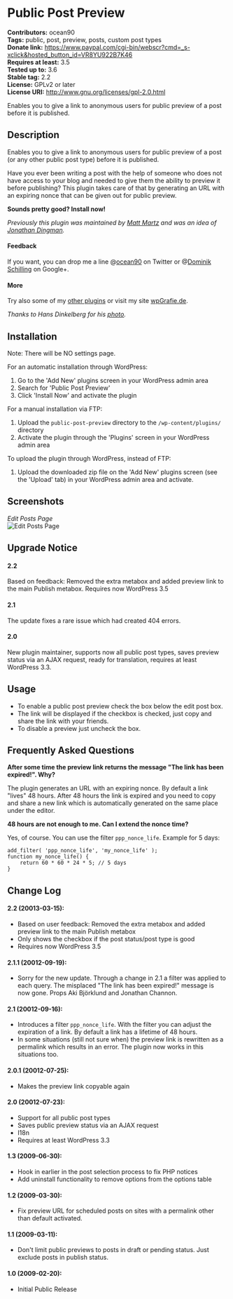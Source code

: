 # Public Post Preview  
**Contributors:** ocean90  
**Tags:** public, post, preview, posts, custom post types  
**Donate link:** <https://www.paypal.com/cgi-bin/webscr?cmd=_s-xclick&hosted_button_id=VR8YU922B7K46>  
**Requires at least:** 3.5  
**Tested up to:** 3.6  
**Stable tag:** 2.2  
**License:** GPLv2 or later  
**License URI:** <http://www.gnu.org/licenses/gpl-2.0.html>  
  
Enables you to give a link to anonymous users for public preview of a post before it is published.  
  
## Description  
  
Enables you to give a link to anonymous users for public preview of a post (or any other public post type) before it is published.  
  
Have you ever been writing a post with the help of someone who does not have access to your blog and needed to give them the ability to preview it before publishing? This plugin takes care of that by generating an URL with an expiring nonce that can be given out for public preview.  
  
**Sounds pretty good? Install now!**  
  
*Previously this plugin was maintained by [Matt Martz](http://profiles.wordpress.org/sivel/) and was an idea of [Jonathan Dingman](http://profiles.wordpress.org/jdingman/).*  
  
#### Feedback  
If you want, you can drop me a line @[ocean90](http://twitter.com/ocean90) on Twitter or @[Dominik Schilling](https://plus.google.com/101675293278434581718/) on Google+.  
  
#### More  
Try also some of my [other plugins](http://profiles.wordpress.org/users/ocean90) or visit my site [wpGrafie.de](http://wpgrafie.de/).  
  
*Thanks to Hans Dinkelberg for his [photo](http://www.flickr.com/photos/uitdragerij/7516234430/).*  
  
## Installation  
  
Note: There will be NO settings page.  
  
For an automatic installation through WordPress:  
  
1. Go to the 'Add New' plugins screen in your WordPress admin area  
1. Search for 'Public Post Preview'  
1. Click 'Install Now' and activate the plugin  
  
  
For a manual installation via FTP:  
  
1. Upload the `public-post-preview` directory to the `/wp-content/plugins/` directory  
1. Activate the plugin through the 'Plugins' screen in your WordPress admin area  
  
  
To upload the plugin through WordPress, instead of FTP:  
  
1. Upload the downloaded zip file on the 'Add New' plugins screen (see the 'Upload' tab) in your WordPress admin area and activate.  
  
## Screenshots  
  
*Edit Posts Page*  
![Edit Posts Page](https://raw.github.com/ocean90/public-post-preview/master/assets-wp-repo/screenshot-1.png)

  
## Upgrade Notice  
#### 2.2
Based on feedback: Removed the extra metabox and added preview link to the main Publish metabox. Requires now WordPress 3.5  
  
#### 2.1  
The update fixes a rare issue which had created 404 errors.  
  
#### 2.0  
New plugin maintainer, supports now all public post types, saves preview status via an AJAX request, ready for translation, requires at least WordPress 3.3.  
  
## Usage  
* To enable a public post preview check the box below the edit post box.  
* The link will be displayed if the checkbox is checked, just copy and share the link with your friends.  
* To disable a preview just uncheck the box.  
  
## Frequently Asked Questions  
  
**After some time the preview link returns the message "The link has been expired!". Why?**  
  
The plugin generates an URL with an expiring nonce. By default a link "lives" 48 hours. After 48 hours the link is expired and you need to copy and share a new link which is automatically generated on the same place under the editor.  
  
  
**48 hours are not enough to me. Can I extend the nonce time?**  
  
Yes, of course. You can use the filter `ppp_nonce_life`. Example for 5 days:  

```  
add_filter( 'ppp_nonce_life', 'my_nonce_life' );  
function my_nonce_life() {  
	return 60 * 60 * 24 * 5; // 5 days  
}
```  
  
## Change Log
#### 2.2 (20013-03-15):
* Based on user feedback: Removed the extra metabox and added preview link to the main Publish metabox
* Only shows the checkbox if the post status/post type is good
* Requires now WordPress 3.5  

#### 2.1.1 (20012-09-19):  
* Sorry for the new update. Through a change in 2.1 a filter was applied to each query. The misplaced "The link has been expired!" message is now gone. Props Aki Björklund and Jonathan Channon.  
  
#### 2.1 (20012-09-16):  
* Introduces a filter `ppp_nonce_life`. With the filter you can adjust the expiration of a link. By default a link has a lifetime of 48 hours.  
* In some situations (still not sure when) the preview link is rewritten as a permalink which results in an error. The plugin now works in this situations too.  
  
#### 2.0.1 (20012-07-25):  
* Makes the preview link copyable again  
  
#### 2.0 (20012-07-23):  
* Support for all public post types  
* Saves public preview status via an AJAX request  
* I18n  
* Requires at least WordPress 3.3  
  
#### 1.3 (2009-06-30):  
* Hook in earlier in the post selection process to fix PHP notices  
* Add uninstall functionality to remove options from the options table  
  
#### 1.2 (2009-03-30):  
* Fix preview URL for scheduled posts on sites with a permalink other than default activated.  
  
#### 1.1 (2009-03-11):  
* Don't limit public previews to posts in draft or pending status.  Just exclude posts in publish status.  
  
#### 1.0 (2009-02-20):  
* Initial Public Release
